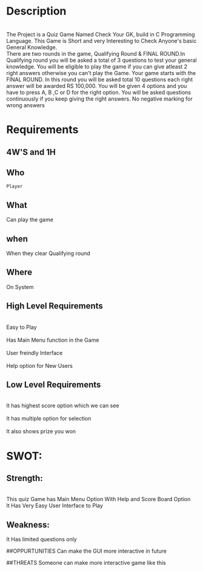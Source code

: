 # Description
<br> The Project is a Quiz Game Named Check Your GK, build in C Programming Language. This Game is Short and very Interesting to Check Anyone's basic General Knowledge. <br/>
There are two rounds in the game, Qualifying Round & FINAL ROUND.In Qualifying round you will be asked a total of 3 questions to test your general knowledge. You will be eligible to play the game if you can give atleast 2 right answers otherwise you can't play the Game. Your game starts with the FINAL ROUND. In this round you will be asked total 10 questions each right answer will be awarded RS 100,000. You will be given 4 options and you have to press A, B ,C or D for the right option. You will be asked questions continuously if you keep giving the right answers. No negative marking for wrong answers

# Requirements

## 4W'S and 1H

## Who
    Player
## What
   Can play the game
## when
   When they clear Qualifying round
## Where
   On System
   
## High Level Requirements
<br>Easy to Play<br/>
<br>Has Main Menu function in the Game<br/> 
<br>User freindly Interface<br/>
<br>Help option for New Users<br/>

## Low Level Requirements
<br> It has highest score option which we can see<br/>
<br> It has multiple option for selection <br/>
<br> It also shows prize you won </br>


# SWOT:
## Strength:
<br>This quiz Game has Main Menu Option With Help and Score Board Option<br/>
It Has Very Easy User Interface to Play

## Weakness:
It Has limited questions only

##OPPURTUNITIES
Can make the GUI more interactive in future

##THREATS
Someone can make more interactive game like this 


   




